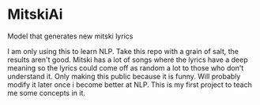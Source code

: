 # MitskiAi
Model that generates new mitski lyrics

I am only using this to learn NLP. Take this repo with a grain of salt, the results aren't good. Mitski has a lot of songs where the lyrics have a deep meaning so the lyrics could come off as random a lot to those who don't understand it.
Only making this public because it is funny. Will probably modify it later once i become better at NLP. This is my first project to teach me some concepts in it.
